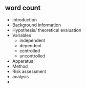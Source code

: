## word count
- Introduction
- Background information
- Hypothesis/ theoretical evaluation
- Variables
	- independent
	- dependent
	- controlled
	- uncontrolled
- Apparatus
- Method
- Risk assessment
- analysis
- 
